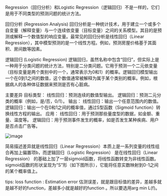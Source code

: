 Regression（回归分析）和Logistic Regression（逻辑回归）不是一样的，它们是用于不同类型的预测问题的统计方法。


回归分析 (Regression Analysis)
回归分析是一种统计技术，用于建立一个或多个自变量（解释变量）与一个连续依变量（目标变量）之间的关系模型。其目的是预测或解释一个数值型的响应变量。最常见的回归分析是线性回归（Linear Regression），其中模型预测的是一个线性方程。例如，预测房屋价格基于其面积、房间数等因素。

逻辑回归 (Logistic Regression)
逻辑回归，虽然名称中包含“回归”，但实际上是一种用于分类问题的统计方法，特别是二分类问题。它用于预测一个二元依变量（目标变量是两个类别中的一个，通常表示为0和1）的概率。逻辑回归模型输出一个在0到1之间的数值，这个数值通常被解释为属于某个类别的概率。例如，根据病人的各种体征数据来预测是否有心脏病。

主要差异
目标类型：
  线性回归：预测连续的数值型输出。
  逻辑回归：预测二元分类的概率（例如，是/否，0/1）。
输出：
  线性回归：输出一个任意范围内的数值。
  逻辑回归：输出一个在0和1之间的概率值，通过S型函数（Sigmoid function）转换线性方程的输出。
应用：
  线性回归：用于预测那些量度型的数据，如金额、重量、温度等。
  逻辑回归：用于预测事件发生的概率，如是否发生某种疾病、用户是否点击广告等。


![image](https://github.com/joycelai140420/MachineLearning/assets/167413809/b8c98fdf-3ddb-40d7-a306-31c5b9ff6752)

简易描述差异就是线性回归（Linear Regression）本质上是一系列变量的线性组合再加上偏置项b，而逻辑回归（Logistic Regression） 是在线性回归（Linear Regression） 的基础上加了一层sigmoid函数，将线性函数转变为非线性函数。sigmoid函数的形状呈现为“S”形（如下图所示），它能将任意实数映射到0-1之间的某个概率值上。

tips:
loss function : Estimation error 估测误差，就是跟目标值的差异，差越多就是越不好的function，差越多小就是越好的function 。所以要选用arg min L(f)。
